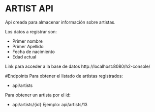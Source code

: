 # ARTIST API

Api creada para almacenar información sobre artistas.

Los datos a registrar son:
- Primer nombre
- Primer Apellido
- Fecha de nacimiento
- Edad actual

Link para acceder a la base de datos
http://localhost:8080/h2-console/

#Endpoints
Para obtener el listado de artistas registrados:
- api/artists

Para obtener un artista por el id:
- api/artists/{id}
  Ejemplo: api/artists/13
